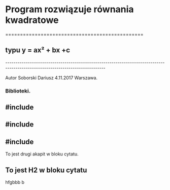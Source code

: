<h1>Program rozwiązuje równania kwadratowe</h1>
===============================================
<h2>typu y = ax² + bx +c</h2>
-------------------------------------------------------------------------------------------------------------------------------
<p>Autor Soborski Dariusz 4.11.2017 Warszawa.</p>
<h3>Biblioteki.</h3>

<Biblioteki>
    <h2>#include <stdio.h> </h2>
    <h2>#include <stdlib.h> </h2>
    <h2>#include <math.h> </h2>
 <p>To jest drugi akapit w bloku cytatu.</p>

<h2>To jest H2 w bloku cytatu</h2>
</blockquote>hfgbbb b 
